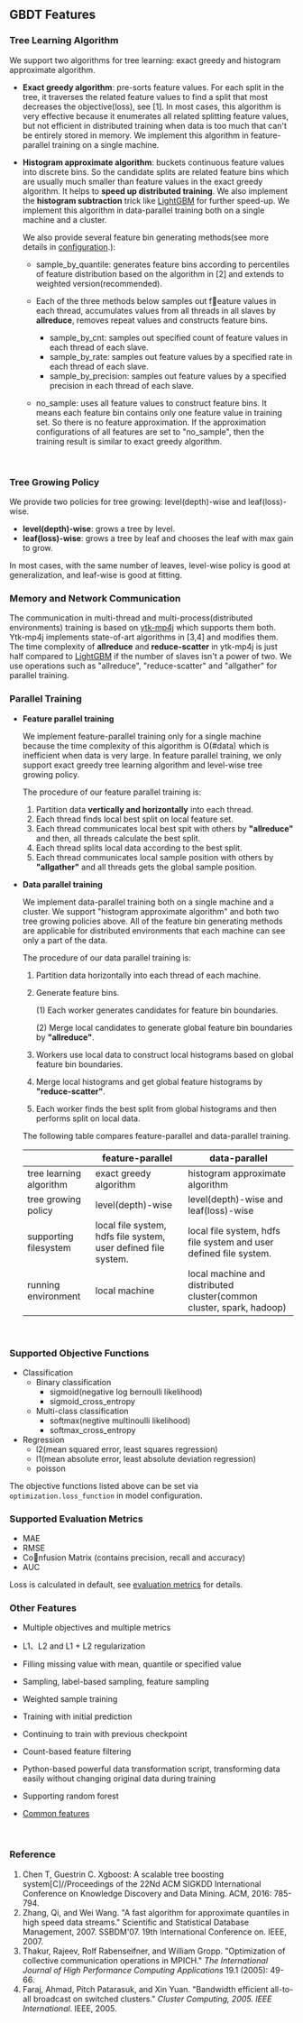 ## GBDT Features

### Tree Learning Algorithm

We support two algorithms for tree learning: exact greedy and histogram approximate algorithm.

- **Exact greedy algorithm**: pre-sorts feature values. For each split in the tree, it traverses the related feature values to find a split that most decreases the objective(loss), see [1]. In most cases, this algorithm is very effective because it enumerates all related splitting feature values, but not efficient in distributed training when data is too much that can't be entirely stored in memory. We implement this algorithm in feature-parallel training on a single machine.

- **Histogram approximate algorithm**: buckets continuous feature values into discrete bins. So the candidate splits are related feature bins which are usually much smaller than feature values in the exact greedy algorithm. It helps to **speed up distributed training**. We also implement the **histogram subtraction** trick like [LightGBM](https://github.com/Microsoft/LightGBM) for further speed-up. We implement this algorithm in data-parallel training both on a single machine and a cluster.

  We also provide several feature bin generating methods(see more details in [configuration](gbdt.config.md).):

  - sample_by_quantile: generates feature bins according to percentiles of feature distribution based on the algorithm in [2] and extends to weighted version(recommended).

  - Each of the three methods below samples out feature values in each thread, accumulates values from all threads in all slaves by **allreduce**, removes repeat values and constructs feature bins.
    - sample_by_cnt: samples out specified count of feature values in each thread of each slave.
    - sample_by_rate: samples out feature values by a specified rate in each thread of each slave.
    - sample_by_precision: samples out feature values by a specified precision in each thread of each slave.

  - no_sample: uses all feature values to construct feature bins. It means each feature bin contains only one feature value in training set. So there is no feature approximation. If the approximation configurations of all features are set to "no_sample",  then the training result is similar to exact greedy algorithm.

    ​


### Tree Growing Policy

We provide two policies for tree growing: level(depth)-wise and leaf(loss)-wise.

- **level(depth)-wise**: grows a tree by level.
- **leaf(loss)-wise**: grows a tree by leaf and chooses the leaf with max gain to grow.

In most cases, with the same number of leaves, level-wise policy is good at generalization, and leaf-wise is good at fitting.



### Memory and Network Communication

The communication in multi-thread and multi-process(distributed environments) training is based on [ytk-mp4j]() which supports them both. Ytk-mp4j implements state-of-art algorithms in [3,4] and modifies them. The time complexity of **allreduce** and **reduce-scatter** in ytk-mp4j is just half compared to  [LightGBM](https://github.com/Microsoft/LightGBM) if the number of slaves isn't a power of two. We use operations such as "allreduce", "reduce-scatter" and "allgather" for parallel training.



### Parallel Training

- **Feature parallel training**

  We implement feature-parallel training only for a single machine because the time complexity of this algorithm is O(#data)  which is inefficient when data is very large. In feature parallel training, we only support exact greedy tree learning algorithm and level-wise tree growing policy.

  The procedure of our feature parallel training is:

  1. Partition data **vertically and horizontally** into each thread.
  2. Each thread finds local best split on local feature set.
  3. Each thread communicates local best spit with others by **"allreduce"** and then, all threads calculate the best split.
  4. Each thread splits local data according to the best split.
  5. Each thread communicates local sample position with others by **"allgather"** and all threads gets the global sample position.

- **Data parallel training**

  We implement data-parallel training both on a single machine and a cluster. We support "histogram approximate algorithm" and both two tree growing policies above. All of the feature bin generating methods are applicable for distributed environments that each machine can see only a part of the data.

  The procedure of our data parallel training is:

  1. Partition data horizontally into each thread of each machine.

  2. Generate feature bins.

     (1) Each worker generates candidates for feature bin boundaries.

     (2) Merge local candidates to generate global feature bin boundaries by **"allreduce"**.

  3. Workers use local data to construct local histograms based on global feature bin boundaries.

  4. Merge local histograms and get global feature histograms by **"reduce-scatter"**.

  5. Each worker finds the best split from global histograms and then performs split on local data.

  The following table compares feature-parallel and data-parallel training.

  |                         | feature-parallel                         | data-parallel                            |
  | ----------------------- | ---------------------------------------- | ---------------------------------------- |
  | tree learning algorithm | exact greedy algorithm                   | histogram approximate algorithm          |
  | tree growing policy     | level(depth)-wise                        | level(depth)-wise and leaf(loss)-wise    |
  | supporting filesystem   | local file system, hdfs file system, user defined file system. | local file system, hdfs file system and user defined file system. |
  | running environment     | local machine                            | local machine and distributed cluster(common cluster, spark, hadoop) |

  ​

### Supported Objective Functions

- Classification
  - Binary classification
    - sigmoid(negative log bernoulli likelihood)
    - sigmoid_cross_entropy
  - Multi-class classification
    - softmax(negtive multinoulli likelihood)
    - softmax_cross_entropy
- Regression
  - l2(mean squared error, least squares regression)
  - l1(mean absolute error, least absolute deviation regression)
  - poisson

The objective functions listed above can be set via ```optimization.loss_function``` in model configuration.



### Supported Evaluation Metrics

- MAE
- RMSE
- Confusion Matrix (contains precision, recall and accuracy)
- AUC

Loss is calculated in default, see [evaluation metrics](evaluation_metrics.md) for details.



### Other Features

- Multiple objectives and multiple metrics

- L1、L2 and L1 + L2 regularization

- Filling missing value with mean, quantile or specified value

- Sampling, label-based sampling, feature sampling

- Weighted sample training

- Training with initial prediction

- Continuing to train with previous checkpoint

- Count-based feature filtering

- Python-based powerful data transformation script, transforming data easily without changing original data during training

- Supporting random forest

- [Common features](features.md)

  ​


### Reference

1. Chen T, Guestrin C. Xgboost: A scalable tree boosting system[C]//Proceedings of the 22Nd ACM SIGKDD International Conference on Knowledge Discovery and Data Mining. ACM, 2016: 785-794.
2. Zhang, Qi, and Wei Wang. "A fast algorithm for approximate quantiles in high speed data streams." Scientific and Statistical Database Management, 2007. SSBDM'07. 19th International Conference on. IEEE, 2007.
3. Thakur, Rajeev, Rolf Rabenseifner, and William Gropp. "Optimization of collective communication operations in MPICH." *The International Journal of High Performance Computing Applications* 19.1 (2005): 49-66.
4. Faraj, Ahmad, Pitch Patarasuk, and Xin Yuan. "Bandwidth efficient all-to-all broadcast on switched clusters." *Cluster Computing, 2005. IEEE International*. IEEE, 2005.